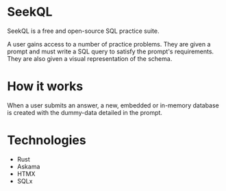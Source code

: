 # SeekQL

SeekQL is a free and open-source SQL practice suite.

A user gains access to a number of practice problems. They are given
a prompt and must write a SQL query to satisfy the prompt's
requirements. They are also given a visual representation of the 
schema.

# How it works

When a user submits an answer, a new, embedded or in-memory database
is created with the dummy-data detailed in the prompt.

# Technologies

- Rust
- Askama
- HTMX
- SQLx
